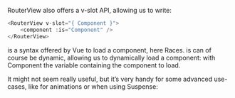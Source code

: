 RouterView also offers a v-slot API, allowing us to write:
```js
<RouterView v-slot="{ Component }">
	<component :is="Component" />
</RouterView>
```

<component is="Races"> is a syntax offered by Vue to load a component, here Races. is can of course
be dynamic, allowing us to dynamically load a component: <component :is="Component"> with
Component the variable containing the component to load.

It might not seem really useful, but it’s very handy for some advanced use-cases, like for animations
or when using Suspense:

